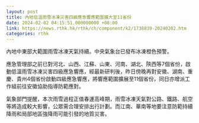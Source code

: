 ```yaml
---
layout: post
title: 內地低溫雨雪冰凍災害四級應急響應範圍擴大至11省份
date: 2024-02-02 04:15:51.000000000 +08:00
link: https://news.rthk.hk/rthk/ch/component/k2/1738839-20240202.htm
categories: rthk
---
```


內地中東部大範圍雨雪冰凍天氣持續。中央氣象台已發布冰凍橙色預警。

應急管理部之前已對河北、山西、江蘇、山東、河南、湖北、陝西等7個省份，啟動低溫雨雪冰凍災害四級應急響應，經最新研判後，昨日傍晚再對安徽、湖南、重慶、貴州4個省份啟動四級應急響應，將響應範圍擴展至11個省份，同日亦增派工作組前往安徽協助指導防範應對。

氣象部門提醒，本次雨雪過程正值春運高峰期，雨雪冰凍天氣對公路、鐵路、航空等將造成較大影響，公眾需合理安排出行計劃。而江南、華南等地要注意防範持續降雨和局部地區強降雨可能引發的地質災害。
